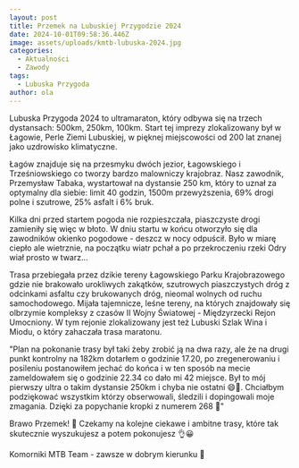```yaml
---
layout: post
title: Przemek na Lubuskiej Przygodzie 2024
date: 2024-10-01T09:58:36.446Z
image: assets/uploads/kmtb-lubuska-2024.jpg
categories:
  - Aktualności
  - Zawody
tags:
  - Lubuska Przygoda
author: ola
---
```

Lubuska Przygoda 2024 to ultramaraton, który odbywa się na trzech dystansach: 500km, 250km, 100km. Start tej imprezy zlokalizowany był w Łagowie, Perle Ziemi Lubuskiej, w pięknej miejscowości od 200 lat znanej jako uzdrowisko klimatyczne.
<!--more-->

Łagów znajduje się na przesmyku dwóch jezior, Łagowskiego i Trześniowskiego co tworzy bardzo malowniczy krajobraz. Nasz zawodnik, Przemysław Tabaka, wystartował na dystansie 250 km, który to uznał za optymalny dla siebie: limit 40 godzin, 1500m przewyższenia, 69% drogi polne i szutrowe, 25% asfalt i 6% bruk. 

Kilka dni przed startem pogoda nie rozpieszczała, piaszczyste drogi zamieniły się więc w błoto. W dniu startu w końcu otworzyło się dla zawodników okienko pogodowe - deszcz w nocy odpuścił. Było w miarę ciepło ale wietrznie, na początku wiatr pchał a po przekroczeniu rzeki Odry wiał  prosto w twarz...

Trasa przebiegała przez dzikie tereny Łagowskiego Parku Krajobrazowego gdzie nie brakowało urokliwych zakątków, szutrowych piaszczystych dróg z odcinkami asfaltu czy brukowanych dróg, nieomal wolnych od ruchu samochodowego. Mijała tajemnicze, leśne tereny, na których znajdowały się olbrzymie kompleksy z czasów II Wojny Światowej -  Międzyrzecki Rejon Umocniony. W tym rejonie zlokalizowany jest też Lubuski Szlak Wina i Miodu, o który zahaczała trasa maratonu.

"Plan na pokonanie trasy był taki żeby zrobić ją na dwa razy, ale że na drugi punkt kontrolny na 182km dotarłem o godzinie 17.20, po zregenerowaniu i posileniu postanowiłem jechać do końca i w ten sposób na mecie zameldowałem się o godzinie 22.34 co dało mi 42 miejsce. Był to mój pierwszy ultra o takim dystansie 250km i chyba nie ostatni 😄🤔. Chciałbym podziękować wszystkim którzy obserwowali, śledzili i dopingowali moje zmagania. Dzięki za popychanie kropki z numerem 268 🫶"

Brawo Przemek! 💪 Czekamy na kolejne ciekawe i ambitne trasy, które tak skutecznie wyszukujesz a potem pokonujesz 👌😀

Komorniki MTB Team - zawsze w dobrym kierunku 🙂